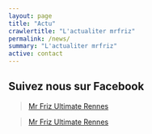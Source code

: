```yaml
---
layout: page
title: "Actu"
crawlertitle: "L'actualiter mrfriz"
permalink: /news/
summary: "L'actualiter mrfriz"
active: contact
---
```



## Suivez nous sur Facebook

<div class="fb-page" data-href="https://www.facebook.com/Mr-Friz-Disc-Golf-Rennes-347602635615270/" data-tabs="timeline" data-width="500" data-height="500" data-small-header="true" data-adapt-container-width="true" data-hide-cover="false" data-show-facepile="true"><blockquote cite="https://www.facebook.com/Mr-Friz-Disc-Golf-Rennes-347602635615270/" class="fb-xfbml-parse-ignore"><a href="https://www.facebook.com/Mr-Friz-Disc-Golf-Rennes-347602635615270/">Mr Friz Ultimate Rennes</a></blockquote></div>


<div class="fb-page" data-href="https://www.facebook.com/Mr-Friz-Ultimate-Rennes-170654506285164/" data-tabs="timeline" data-width="500" data-height="500" data-small-header="true" data-adapt-container-width="true" data-hide-cover="false" data-show-facepile="true"><blockquote cite="https://www.facebook.com/Mr-Friz-Ultimate-Rennes-170654506285164/" class="fb-xfbml-parse-ignore"><a href="https://www.facebook.com/Mr-Friz-Ultimate-Rennes-170654506285164/">Mr Friz Ultimate Rennes</a></blockquote></div>
